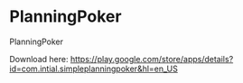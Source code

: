 # PlanningPoker
PlanningPoker

Download here:
https://play.google.com/store/apps/details?id=com.intial.simpleplanningpoker&hl=en_US
